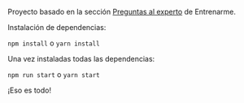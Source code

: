 Proyecto basado en la sección [Preguntas al experto](https://entrenar.me/preguntas) de Entrenarme.

Instalación de dependencias:

`npm install` o `yarn install`

Una vez instaladas todas las dependencias:

`npm run start` o `yarn start`

¡Eso es todo!